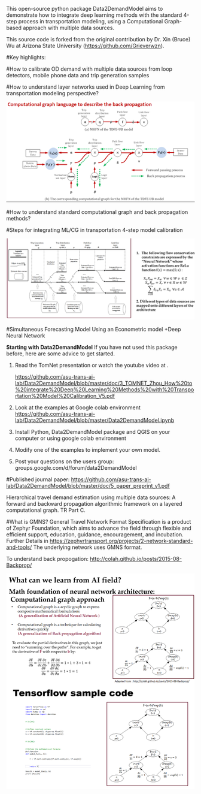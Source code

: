 This open-source python package Data2DemandModel aims to demonstrate how to
integrate deep learning methods with the standard 4-step process in
transportation modeling, using a Computational Graph-based approach with
multiple data sources.

This source code is forked from the original contribution by Dr. Xin (Bruce) Wu
at Arizona State University (<https://github.com/Grieverwzn>).

\#Key highlights:

\#How to calibrate OD demand with multiple data sources from loop detectors,
mobile phone data and trip generation samples

\#How to understand layer networks used in Deep Learning from transportation
modeling perspective?

![bp](media/136f495f357e655bcb035614c773942b.png)

\#How to understand standard computational graph and back propagation methods?

\#Steps for integrating ML/CG in transportation 4-step model calibration

![4step](media/e43a2cd5bd1e5fe46fbbcf54f74ced2a.png)

\#Simultaneous Forecasting Model Using an Econometric model +Deep Neural Network

**Starting with Data2DemandModel** If you have not used this package before,
here are some advice to get started.

1.  Read the TomNet presentation or watch the youtube video at .

    https://github.com/asu-trans-ai-lab/Data2DemandModel/blob/master/doc/3_TOMNET_Zhou_How%20to%20integrate%20Deep%20Learning%20Methods%20with%20Transportation%20Model%20Calibration_V5.pdf

2.  Look at the examples at Google colab environment
    <https://github.com/asu-trans-ai-lab/Data2DemandModel/blob/master/Data2DemandModel.ipynb>

3.  Install Python, Data2DemandModel package and QGIS on your computer or using
    google colab environment

4.  Modify one of the examples to implement your own model.

5.  Post your questions on the users group:
    groups.google.com/d/forum/data2DemandModel

\#Published journal paper:
https://github.com/asu-trans-ai-lab/Data2DemandModel/blob/master/doc/5_paper_preprint_v1.pdf

Hierarchical travel demand estimation using multiple data sources: A forward and
backward propagation algorithmic framework on a layered computational graph. TR
Part C.

\#What is GMNS? General Travel Network Format Specification is a product of
Zephyr Foundation, which aims to advance the field through flexible and
efficient support, education, guidance, encouragement, and incubation. Further
Details in https://zephyrtransport.org/projects/2-network-standard-and-tools/
The underlying network uses GMNS format.

To understand back propogation: http://colah.github.io/posts/2015-08-Backprop/

![function](media/a1ca9bfe2938d8fd462953f11020334c.png)
